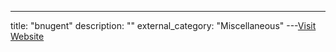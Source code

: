 ---
title: "bnugent"
description: ""
external_category: "Miscellaneous"
---[Visit Website](https://github.com/bnugent)

